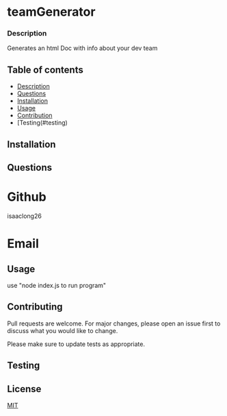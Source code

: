 
# teamGenerator

### Description
Generates an html Doc with info about your dev team


## Table of contents
* [Description](#description)
* [Questions](#questions)
* [Installation](#installation)
* [Usage](#usage)
* [Contribution](#contributing)
* [Testing(#testing) 


## Installation


## Questions

# Github
isaaclong26
# Email



## Usage
use "node index.js to run program"


## Contributing
Pull requests are welcome. For major changes, please open an issue first to discuss what you would like to change.

Please make sure to update tests as appropriate.


## Testing



## License
[MIT](https://choosealicense.com/licenses/mit/)
    
    
